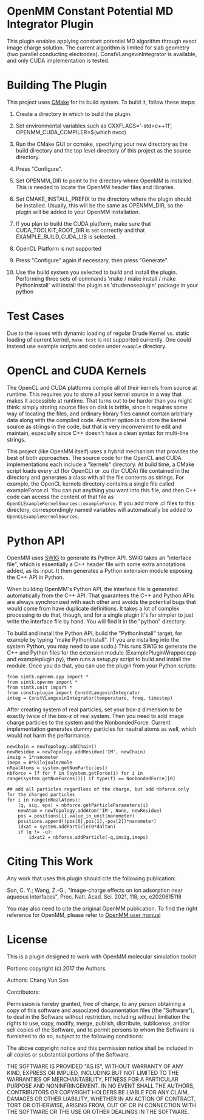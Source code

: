 OpenMM Constant Potential MD Integrator Plugin
=====================

This plugin enables applying constant potential MD algorithm through exact image charge solution.
The current algorithm is limited for slab geometry (two parallel conducting electrodes).
ConstVLangevinIntegrator is available, and only CUDA implementation is tested.

Building The Plugin
===================

This project uses [CMake](http://www.cmake.org) for its build system.  To build it, follow these
steps:

1. Create a directory in which to build the plugin.

2. Set environmental variables such as CXXFLAGS='-std=c++11', OPENMM_CUDA_COMPILER=$(which nvcc)

3. Run the CMake GUI or ccmake, specifying your new directory as the build directory and the top
level directory of this project as the source directory.

4. Press "Configure".

5. Set OPENMM_DIR to point to the directory where OpenMM is installed.  This is needed to locate
the OpenMM header files and libraries.

6. Set CMAKE_INSTALL_PREFIX to the directory where the plugin should be installed.  Usually,
this will be the same as OPENMM_DIR, so the plugin will be added to your OpenMM installation.

7. If you plan to build the CUDA platform, make sure that CUDA_TOOLKIT_ROOT_DIR is set correctly
and that EXAMPLE_BUILD_CUDA_LIB is selected.

8. OpenCL Platform is not supported

9. Press "Configure" again if necessary, then press "Generate".

10. Use the build system you selected to build and install the plugin.
Performing three sets of commands 'make / make install / make PythonInstall' will install the plugin
as 'drudenoseplugin' package in your python



Test Cases
==========

Due to the issues with dynamic loading of regular Drude Kernel vs. static loading of current kernel, `make test` is not supported currently. One could instead use example scripts and codes under `example` directory.


OpenCL and CUDA Kernels
=======================

The OpenCL and CUDA platforms compile all of their kernels from source at runtime.  This
requires you to store all your kernel source in a way that makes it accessible at runtime.  That
turns out to be harder than you might think: simply storing source files on disk is brittle,
since it requires some way of locating the files, and ordinary library files cannot contain
arbitrary data along with the compiled code.  Another option is to store the kernel source as
strings in the code, but that is very inconvenient to edit and maintain, especially since C++
doesn't have a clean syntax for multi-line strings.

This project (like OpenMM itself) uses a hybrid mechanism that provides the best of both
approaches.  The source code for the OpenCL and CUDA implementations each include a "kernels"
directory.  At build time, a CMake script loads every .cl (for OpenCL) or .cu (for CUDA) file
contained in the directory and generates a class with all the file contents as strings.  For
example, the OpenCL kernels directory contains a single file called exampleForce.cl.  You can
put anything you want into this file, and then C++ code can access the content of that file
as `OpenCLExampleKernelSources::exampleForce`.  If you add more .cl files to this directory,
correspondingly named variables will automatically be added to `OpenCLExampleKernelSources`.


Python API
==========

OpenMM uses [SWIG](http://www.swig.org) to generate its Python API.  SWIG takes an "interface
file", which is essentially a C++ header file with some extra annotations added, as its input.
It then generates a Python extension module exposing the C++ API in Python.

When building OpenMM's Python API, the interface file is generated automatically from the C++
API.  That guarantees the C++ and Python APIs are always synchronized with each other and avoids
the potential bugs that would come from have duplicate definitions.  It takes a lot of complex
processing to do that, though, and for a single plugin it's far simpler to just write the
interface file by hand.  You will find it in the "python" directory.

To build and install the Python API, build the "PythonInstall" target, for example by typing
"make PythonInstall".  (If you are installing into the system Python, you may need to use sudo.)
This runs SWIG to generate the C++ and Python files for the extension module
(ExamplePluginWrapper.cpp and exampleplugin.py), then runs a setup.py script to build and
install the module.  Once you do that, you can use the plugin from your Python scripts:

    from simtk.openmm.app import *
    from simtk.openmm import *
    from simtk.unit import *
    from constvplugin import ConstVLangevinIntegrator
    integ = ConstVLangevinIntegrator(temperature, freq, timestep)

After creating system of real particles, set your box-z dimension to be exactly twice of the box-z of real system.
Then you need to add image charge particles to the system and the NonbondedForce.
Current implementation generates dummy particles for neutral atoms as well, which would not harm the performance.

    newChain = newTopology.addChain()
    newResidue = newTopology.addResidue('IM', newChain)
    imsig = 1*nanometer
    imeps = 0*kilojoule/mole
    nRealAtoms = system.getNumParticles()
    nbforce = [f for f in [system.getForce(i) for i in range(system.getNumForces())] if type(f) == NonbondedForce][0]

    ## add all particles regardless of the charge, but add nbforce only for the charged particles
    for i in range(nRealAtoms):
        (q, sig, eps) = nbforce.getParticleParameters(i)
        newAtom = newTopology.addAtom('IM', None, newResidue)
        pos = positions[i].value_in_unit(nanometer)
        positions.append((pos[0],pos[1],-pos[2])*nanometer)
        idxat = system.addParticle(0*dalton)
        if (q != -q):
            idxat2 = nbforce.addParticle(-q,imsig,imeps)


Citing This Work
======================
Any work that uses this plugin should cite the following publication:

Son, C. Y.; Wang, Z.-G.;
"Image-charge effects on ion adsorption near aqueous interfaces",
Proc. Natl. Acad. Sci. 2021, 118, xx, e2020615118

You may also need to cite the original OpenMM publication.
To find the right reference for OpenMM, please refer to [OpenMM user manual](http://docs.openmm.org/latest/userguide/introduction.html#referencing-openmm)

License
=======

This is a plugin designed to work with OpenMM molecular simulation toolkit

Portions copyright (c) 2017 the Authors.

Authors: Chang Yun Son

Contributors:

Permission is hereby granted, free of charge, to any person obtaining a
copy of this software and associated documentation files (the "Software"),
to deal in the Software without restriction, including without limitation
the rights to use, copy, modify, merge, publish, distribute, sublicense,
and/or sell copies of the Software, and to permit persons to whom the
Software is furnished to do so, subject to the following conditions:

The above copyright notice and this permission notice shall be included in
all copies or substantial portions of the Software.

THE SOFTWARE IS PROVIDED "AS IS", WITHOUT WARRANTY OF ANY KIND, EXPRESS OR
IMPLIED, INCLUDING BUT NOT LIMITED TO THE WARRANTIES OF MERCHANTABILITY,
FITNESS FOR A PARTICULAR PURPOSE AND NONINFRINGEMENT. IN NO EVENT SHALL
THE AUTHORS, CONTRIBUTORS OR COPYRIGHT HOLDERS BE LIABLE FOR ANY CLAIM,
DAMAGES OR OTHER LIABILITY, WHETHER IN AN ACTION OF CONTRACT, TORT OR
OTHERWISE, ARISING FROM, OUT OF OR IN CONNECTION WITH THE SOFTWARE OR THE
USE OR OTHER DEALINGS IN THE SOFTWARE.

